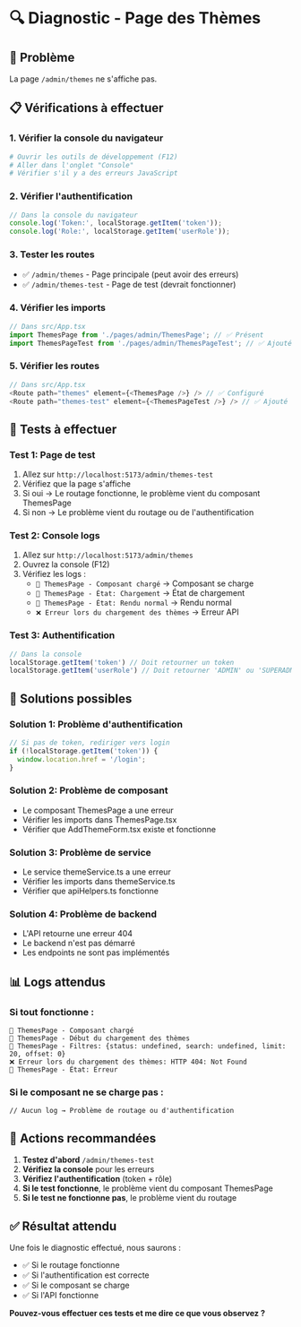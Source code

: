 # 🔍 Diagnostic - Page des Thèmes

## 🚨 **Problème**
La page `/admin/themes` ne s'affiche pas.

## 📋 **Vérifications à effectuer**

### **1. Vérifier la console du navigateur**
```bash
# Ouvrir les outils de développement (F12)
# Aller dans l'onglet "Console"
# Vérifier s'il y a des erreurs JavaScript
```

### **2. Vérifier l'authentification**
```javascript
// Dans la console du navigateur
console.log('Token:', localStorage.getItem('token'));
console.log('Role:', localStorage.getItem('userRole'));
```

### **3. Tester les routes**
- ✅ `/admin/themes` - Page principale (peut avoir des erreurs)
- ✅ `/admin/themes-test` - Page de test (devrait fonctionner)

### **4. Vérifier les imports**
```typescript
// Dans src/App.tsx
import ThemesPage from './pages/admin/ThemesPage'; // ✅ Présent
import ThemesPageTest from './pages/admin/ThemesPageTest'; // ✅ Ajouté
```

### **5. Vérifier les routes**
```typescript
// Dans src/App.tsx
<Route path="themes" element={<ThemesPage />} /> // ✅ Configuré
<Route path="themes-test" element={<ThemesPageTest />} /> // ✅ Ajouté
```

## 🧪 **Tests à effectuer**

### **Test 1: Page de test**
1. Allez sur `http://localhost:5173/admin/themes-test`
2. Vérifiez que la page s'affiche
3. Si oui → Le routage fonctionne, le problème vient du composant ThemesPage
4. Si non → Le problème vient du routage ou de l'authentification

### **Test 2: Console logs**
1. Allez sur `http://localhost:5173/admin/themes`
2. Ouvrez la console (F12)
3. Vérifiez les logs :
   - `🎨 ThemesPage - Composant chargé` → Composant se charge
   - `🎨 ThemesPage - État: Chargement` → État de chargement
   - `🎨 ThemesPage - État: Rendu normal` → Rendu normal
   - `❌ Erreur lors du chargement des thèmes` → Erreur API

### **Test 3: Authentification**
```javascript
// Dans la console
localStorage.getItem('token') // Doit retourner un token
localStorage.getItem('userRole') // Doit retourner 'ADMIN' ou 'SUPERADMIN'
```

## 🔧 **Solutions possibles**

### **Solution 1: Problème d'authentification**
```javascript
// Si pas de token, rediriger vers login
if (!localStorage.getItem('token')) {
  window.location.href = '/login';
}
```

### **Solution 2: Problème de composant**
- Le composant ThemesPage a une erreur
- Vérifier les imports dans ThemesPage.tsx
- Vérifier que AddThemeForm.tsx existe et fonctionne

### **Solution 3: Problème de service**
- Le service themeService.ts a une erreur
- Vérifier les imports dans themeService.ts
- Vérifier que apiHelpers.ts fonctionne

### **Solution 4: Problème de backend**
- L'API retourne une erreur 404
- Le backend n'est pas démarré
- Les endpoints ne sont pas implémentés

## 📊 **Logs attendus**

### **Si tout fonctionne :**
```
🎨 ThemesPage - Composant chargé
🎨 ThemesPage - Début du chargement des thèmes
🎨 ThemesPage - Filtres: {status: undefined, search: undefined, limit: 20, offset: 0}
❌ Erreur lors du chargement des thèmes: HTTP 404: Not Found
🎨 ThemesPage - État: Erreur
```

### **Si le composant ne se charge pas :**
```
// Aucun log → Problème de routage ou d'authentification
```

## 🎯 **Actions recommandées**

1. **Testez d'abord** `/admin/themes-test`
2. **Vérifiez la console** pour les erreurs
3. **Vérifiez l'authentification** (token + rôle)
4. **Si le test fonctionne**, le problème vient du composant ThemesPage
5. **Si le test ne fonctionne pas**, le problème vient du routage

## ✅ **Résultat attendu**

Une fois le diagnostic effectué, nous saurons :
- ✅ Si le routage fonctionne
- ✅ Si l'authentification est correcte
- ✅ Si le composant se charge
- ✅ Si l'API fonctionne

**Pouvez-vous effectuer ces tests et me dire ce que vous observez ?** 
